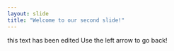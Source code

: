 ```yaml
---
layout: slide
title: "Welcome to our second slide!"
---
```

this text has been edited
Use the left arrow to go back!

